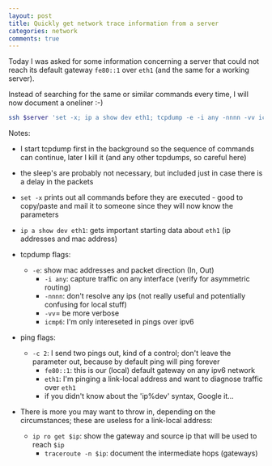 ```yaml
---
layout: post
title: Quickly get network trace information from a server
categories: network
comments: true
---
```


Today I was asked for some information concerning a server that could not reach its default gateway `fe80::1` over `eth1` (and the same for a working server).

Instead of searching for the same or similar commands every time, I will now document a oneliner :-)

```bash
ssh $server 'set -x; ip a show dev eth1; tcpdump -e -i any -nnnn -vv icmp6 & sleep 1; ping6 -c 2 fe80::1%eth1; sleep 1; killall tcpdump'
```

Notes:

* I start tcpdump first in the background so the sequence of commands can continue, later I kill it (and any other tcpdumps, so careful here)
* the sleep's are probably not necessary, but included just in case there is a delay in the packets
* `set -x` prints out all commands before they are executed - good to copy/paste and mail it to someone since they will now know the parameters
* `ip a show dev eth1`: gets important starting data about `eth1` (ip addresses and mac address)
* tcpdump flags:
  * `-e`: show mac addresses and packet direction (In, Out)
	* `-i any`: capture traffic on any interface (verify for asymmetric routing)
	* `-nnnn`: don't resolve any ips (not really useful and potentially confusing for local stuff)
	* `-vv`= be more verbose
	* `icmp6`: I'm only intereseted in pings over ipv6
* ping flags:
  * `-c 2`: I send two pings out, kind of a control; don't leave the parameter out, because by default ping will ping forever
	* `fe80::1`: this is our (local) default gateway on any ipv6 network
	* `eth1`: I'm pinging a link-local address and want to diagnose traffic over `eth1`
    * if you didn't know about the 'ip%dev' syntax, Google it...

* There is more you may want to throw in, depending on the circumstances; these are useless for a link-local address:
  * `ip ro get $ip`: show the gateway and source ip that will be used to reach `$ip`
	* `traceroute -n $ip`: document the intermediate hops (gateways)

